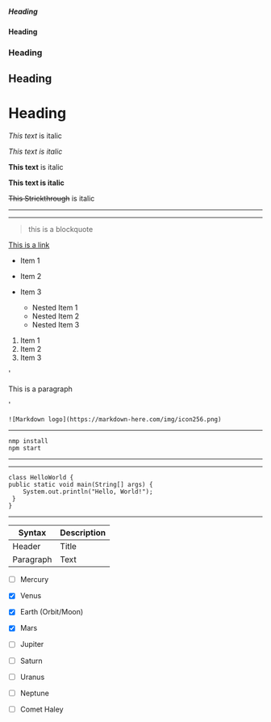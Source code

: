 <!--Headings-->
##### Heading

####  Heading

###   Heading

##    Heading

#     Heading

<!--Italics-->
*This text* is italic

_This text is italic_

<!--Strong-->
**This text** is italic

__This text is italic__

<!--Strick through-->
~~This Strickthrough~~ is italic

<!--Horizontal Rule-->
---
___


<!--Block quote-->
> this is a blockquote

<!--Link-->

[This is a link](www.youtube.com)


<!--UI-->

* Item 1
* Item 2
* Item 3
    * Nested Item 1
    * Nested Item 2
    * Nested Item 3

    <!--OL-->

1. Item 1
2. Item 2
3. Item 3

<!--Inline code block-->

'<p>This is a paragraph</p>'

<!--Image-->
    ![Markdown logo](https://markdown-here.com/img/icon256.png)
    

<!--Github markdown-->

<!--Code Blocks-->
---
    nmp install
    npm start
---

---
    class HelloWorld {
    public static void main(String[] args) {
        System.out.println("Hello, World!"); 
     }
    }
---

<!--Tables-->
| Syntax      | Description |
| ----------- | ----------- |
| Header      | Title       |
| Paragraph   | Text        |
   
<!--Task list-->

- [ ] Mercury
- [x] Venus
- [x] Earth (Orbit/Moon)
- [x] Mars
- [ ] Jupiter
- [ ] Saturn
- [ ] Uranus
- [ ] Neptune
- [ ] Comet Haley







